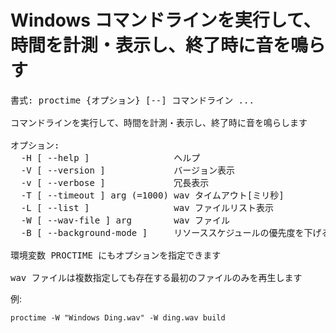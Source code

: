 # Windows コマンドラインを実行して、時間を計測・表示し、終了時に音を鳴らす

<pre>
書式: proctime {オプション} [--] コマンドライン ...

コマンドラインを実行して、時間を計測・表示し、終了時に音を鳴らします

オプション:
  -H [ --help ]                ヘルプ
  -V [ --version ]             バージョン表示
  -v [ --verbose ]             冗長表示
  -T [ --timeout ] arg (=1000) wav タイムアウト[ミリ秒]
  -L [ --list ]                wav ファイルリスト表示
  -W [ --wav-file ] arg        wav ファイル
  -B [ --background-mode ]     リソーススケジュールの優先度を下げる

環境変数 PROCTIME にもオプションを指定できます

wav ファイルは複数指定しても存在する最初のファイルのみを再生します
</pre>

例:

    proctime -W "Windows Ding.wav" -W ding.wav build
